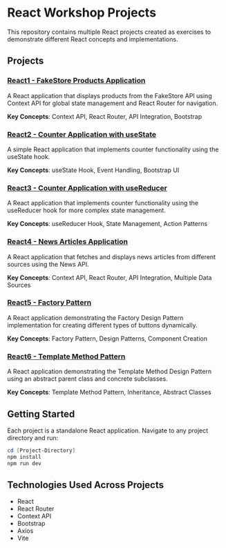 # React Workshop Projects

This repository contains multiple React projects created as exercises to demonstrate different React concepts and implementations.

## Projects

### [React1 - FakeStore Products Application](./React1)

A React application that displays products from the FakeStore API using Context API for global state management and React Router for navigation.

**Key Concepts**: Context API, React Router, API Integration, Bootstrap

### [React2 - Counter Application with useState](./React2)

A simple React application that implements counter functionality using the useState hook.

**Key Concepts**: useState Hook, Event Handling, Bootstrap UI

### [React3 - Counter Application with useReducer](./React3)

A React application that implements counter functionality using the useReducer hook for more complex state management.

**Key Concepts**: useReducer Hook, State Management, Action Patterns

### [React4 - News Articles Application](./React4)

A React application that fetches and displays news articles from different sources using the News API.

**Key Concepts**: Context API, React Router, API Integration, Multiple Data Sources

### [React5 - Factory Pattern](./React5)

A React application demonstrating the Factory Design Pattern implementation for creating different types of buttons dynamically.

**Key Concepts**: Factory Pattern, Design Patterns, Component Creation

### [React6 - Template Method Pattern](./React6)

A React application demonstrating the Template Method Design Pattern using an abstract parent class and concrete subclasses.

**Key Concepts**: Template Method Pattern, Inheritance, Abstract Classes

## Getting Started

Each project is a standalone React application. Navigate to any project directory and run:

```powershell
cd [Project-Directory]
npm install
npm run dev
```

## Technologies Used Across Projects

- React
- React Router
- Context API
- Bootstrap
- Axios
- Vite
